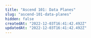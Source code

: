 ```yaml
---
title: "Ascend 101: Data Planes"
slug: "ascend-101-data-planes"
hidden: false
createdAt: "2022-12-03T16:41:42.492Z"
updatedAt: "2022-12-03T16:41:42.492Z"
---
```

